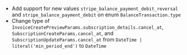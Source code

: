 * Add support for new values `stripe_balance_payment_debit_reversal` and `stripe_balance_payment_debit` on enum `BalanceTransaction.type`
* Change type of `InvoiceCreatePreviewParams.subscription_details.cancel_at`, `SubscriptionCreateParams.cancel_at`, and `SubscriptionUpdateParams.cancel_at` from `DateTime | literal('min_period_end')` to `DateTime`